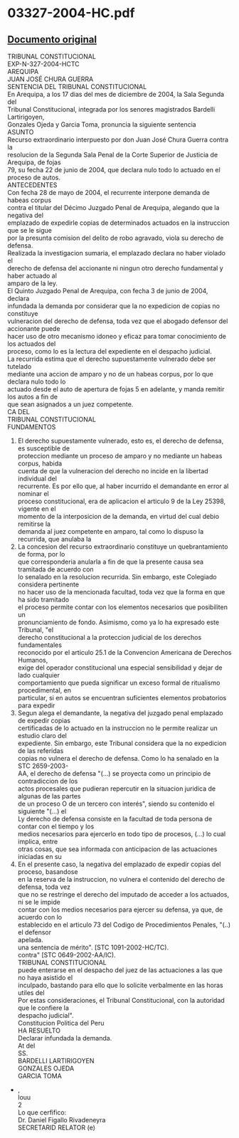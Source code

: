 
03327-2004-HC.pdf
=================
  
[Documento original](https://tc.gob.pe/jurisprudencia/2005/03327-2004-HC.pdf)  
---  
TRIBUNAL CONSTITUCIONAL  
EXP-N-327-2004-HCTC  
AREQUIPA  
JUAN JOSÉ CHURA GUERRA  
SENTENCIA DEL TRIBUNAL CONSTITUCIONAL  
En Arequipa, a los 17 dias del mes de diciembre de 2004, la Sala Segunda del  
Tribunal Constitucional, integrada por los senores magistrados Bardelli Lartirigoyen,  
Gonzales Ojeda y Garcia Toma, pronuncia la siguiente sentencia  
ASUNTO  
Recurso extraordinario interpuesto por don Juan José Chura Guerra contra la  
resolucion de la Segunda Sala Penal de la Corte Superior de Justicia de Arequipa, de fojas  
79, su fecha 22 de junio de 2004, que declara nulo todo lo actuado en el proceso de autos.  
ANTECEDENTES  
Con fecha 28 de mayo de 2004, el recurrente interpone demanda de habeas corpus  
contra el titular del Décimo Juzgado Penal de Arequipa, alegando que la negativa del  
emplazado de expedirle copias de determinados actuados en la instruccion que se le sigue  
por la presunta comision del delito de robo agravado, viola su derecho de defensa.  
Realizada la investigacion sumaria, el emplazado declara no haber violado el  
derecho de defensa del accionante ni ningun otro derecho fundamental y haber actuado al  
amparo de la ley.  
El Quinto Juzgado Penal de Arequipa, con fecha 3 de junio de 2004, declara  
infundada la demanda por considerar que la no expedicion de copias no constituye  
vulneracion del derecho de defensa, toda vez que el abogado defensor del accionante puede  
hacer uso de otro mecanismo idoneo y eficaz para tomar conocimiento de los actuados del  
proceso, como lo es la lectura del expediente en el despacho judicial.  
La recurrida estima que el derecho supuestamente vulnerado debe ser tutelado  
mediante una accion de amparo y no de un habeas corpus, por lo que declara nulo todo lo  
actuado desde el auto de apertura de fojas 5 en adelante, y manda remitir los autos a fin de  
que sean asignados a un juez competente.  
CA DEL  
TRIBUNAL CONSTITUCIONAL  
FUNDAMENTOS  
1. El derecho supuestamente vulnerado, esto es, el derecho de defensa, es susceptible de  
proteccion mediante un proceso de amparo y no mediante un habeas corpus, habida  
cuenta de que la vulneracion del derecho no incide en la libertad individual del  
recurrente. Es por ello que, al haber incurrido el demandante en error al nominar el  
proceso constitucional, era de aplicacion el articulo 9 de la Ley 25398, vigente en el  
momento de la interposicion de la demanda, en virtud del cual debio remitirse la  
demanda al juez competente en amparo, tal como lo dispuso la recurrida, que anulaba la  
2. La concesion del recurso extraordinario constituye un quebrantamiento de forma, por lo  
que corresponderia anularla a fin de que la presente causa sea tramitada de acuerdo con  
lo senalado en la resolucion recurrida. Sin embargo, este Colegiado considera pertinente  
no hacer uso de la mencionada facultad, toda vez que la forma en que ha sido tramitado  
el proceso permite contar con los elementos necesarios que posibiliten un  
pronunciamiento de fondo. Asimismo, como ya lo ha expresado este Tribunal, "el  
derecho constitucional a la proteccion judicial de los derechos fundamentales  
reconocido por el articulo 25.1 de la Convencion Americana de Derechos Humanos,  
exige del operador constitucional una especial sensibilidad y dejar de lado cualquier  
comportamiento que pueda significar un exceso formal de ritualismo procedimental, en  
particular, si en autos se encuentran suficientes elementos probatorios para expedir  
3. Segun alega el demandante, la negativa del juzgado penal emplazado de expedir copias  
certificadas de lo actuado en la instruccion no le permite realizar un estudio claro del  
expediente. Sin embargo, este Tribunal considera que la no expedicion de las referidas  
copias no vulnera el derecho de defensa. Como lo ha senalado en la STC 2659-2003-  
AA, el derecho de defensa "(...) se proyecta como un principio de contradiccion de los  
actos procesales que pudieran repercutir en la situacion juridica de algunas de las partes  
de un proceso O de un tercero con interés", siendo su contenido el siguiente "(...) el  
Ly derecho de defensa consiste en la facultad de toda persona de contar con el tiempo y los  
medios necesarios para ejercerlo en todo tipo de procesos, (...) lo cual implica, entre  
otras cosas, que sea informada con anticipacion de las actuaciones iniciadas en su  
4. En el presente caso, la negativa del emplazado de expedir copias del proceso, basandose  
en la reserva de la instruccion, no vulnera el contenido del derecho de defensa, toda vez  
que no se restringe el derecho del imputado de acceder a los actuados, ni se le impide  
contar con los medios necesarios para ejercer su defensa, ya que, de acuerdo con lo  
establecido en el articulo 73 del Codigo de Procedimientos Penales, "(..) el defensor  
apelada.  
una sentencia de mérito". [STC 1091-2002-HC/TC).  
contra" [STC 0649-2002-AA/IC).  
TRIBUNAL CONSTITUCIONAL  
puede enterarse en el despacho del juez de las actuaciones a las que no haya asistido el  
inculpado, bastando para ello que lo solicite verbalmente en las horas utiles del  
Por estas consideraciones, el Tribunal Constitucional, con la autoridad que le confiere la  
despacho judicial".  
Constitucion Politica del Peru  
HA RESUELTO  
Declarar infundada la demanda.  
At del  
SS.  
BARDELLI LARTIRIGOYEN  
GONZALES OJEDA  
GARCIA TOMA  
- ,  
louu  
2  
Lo que cerfifico:  
Dr. Daniel Figallo Rivadeneyra  
SECRETARID RELATOR (e)